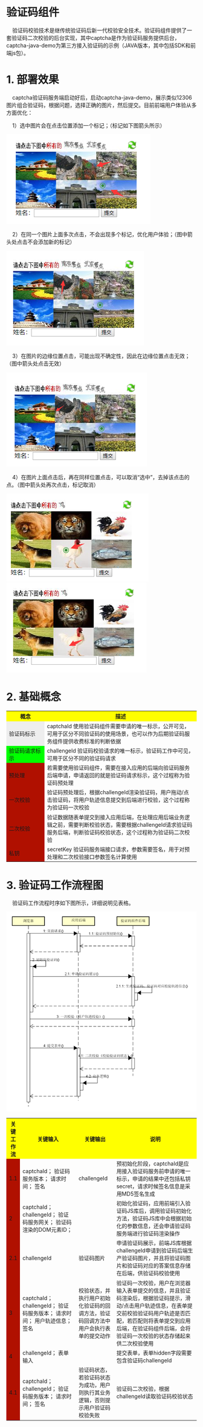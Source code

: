 验证码组件
=================
&nbsp;&nbsp;&nbsp;&nbsp;验证码校验技术是继传统验证码后新一代校验安全技术。验证码组件提供了一套验证码二次校验的后台实现，其中captcha是作为验证码服务提供后台，captcha-java-demo为第三方接入验证码的示例（JAVA版本，其中包括SDK和前端js包）。

# 1. 部署效果

&nbsp;&nbsp;&nbsp;&nbsp;captcha验证码服务端启动好后，启动captcha-java-demo，展示类似12306图片组合验证码，根据问题，选择正确的图片，然后提交。目前前端用户体验从多方面优化：

&nbsp;&nbsp;&nbsp;&nbsp;1）选中图片会在点击位置添加一个标记；（标记如下图箭头所示）

![](static/选中图片.png)

&nbsp;&nbsp;&nbsp;&nbsp;2）在同一个图片上面多次点击，不会出现多个标记，优化用户体验；（图中箭头处点击不会添加新的标记）

![](static/同一张图片重复点击无效.png)

&nbsp;&nbsp;&nbsp;&nbsp;3）在图片的边缘位置点击，可能出现不确定性，因此在边缘位置点击无效；（图中箭头处点击无效）

![](static/边缘位置点击无效.png)

&nbsp;&nbsp;&nbsp;&nbsp;4）在图片上面点击后，再在同样位置点击，可以取消“选中”，去掉该点击的点。（图中箭头处再次点击，标记取消）

![](static/重复点击前.png) &nbsp;&nbsp;&nbsp; ![](static/重复点击后.png)

# 2. 基础概念

<table>
  <tr>
    <th width=20%, bgcolor=yellow >概念</th>
    <th width=80%, bgcolor=yellow>描述</th>
  </tr>
  <tr>
    <td bgcolor=#eeeeee> 验证码标示 </td>
    <td> captchaId
         使用验证码组件需要申请的唯一标示，公开可见，可用于区分不同验证码的使用场景，也可以作为后期验证码服务组件提供收费标准的判断依据
 </td>
  </tr>
  <tr>
    <td bgcolor=#00FF00> 验证码请求标示 </td>
    <td> challengeId
         验证码校验请求的唯一标示，验证码工作中可见，可用于区分不同的验证码请求
 </td>
  </tr>
  <tr>
    <td bgcolor=rgb(0,10,0)> 预处理 </td>
    <td>  若需要使用验证码组件，需要在接入应用的后端向验证码服务后端申请，申请返回的就是验证码请求标示，这个过程称为验证码预处理 </td>
  </tr>
  <tr>
      <td bgcolor=rgb(0,10,0)> 一次校验 </td>
      <td>  验证码预处理后，根据challengeId渲染验证码，用户拖动/点击验证码，将用户轨迹信息提交到后端进行校验，这个过程称为验证码一次校验</td>
    </tr>
 <tr>
      <td bgcolor=rgb(0,10,0)> 二次校验 </td>
      <td> 验证数据随表单提交到接入应用后端，在处理应用后端业务逻辑之前，需要判断校验状态，需要根据challengeId请求验证码服务后端，判断验证码校验状态，这个过程称为验证码二次校验</td>
    </tr>
 <tr>
      <td bgcolor=rgb(0,10,0)> 私钥 </td>
      <td> secretKey
           验证码服务端接口请求，参数需要签名，用于对预处理和二次校验接口参数签名计算使用
</td>
    </tr>
</table>

# 3. 验证码工作流程图

&nbsp;&nbsp;&nbsp;&nbsp;验证码工作流程时序如下图所示，详细说明见表格。

![](static/验证码工作时序.png)

<table>
  <tr>
    <th width=5%, bgcolor=yellow >关键工作流</th>
    <th width=30%, bgcolor=yellow>关键输入</th>
    <th width=20%, bgcolor=yellow>关键输出</th>
    <th width=45%, bgcolor=yellow>说明</th>
  </tr>
  <tr>
    <td bgcolor=rgb(0,10,0)> 1.1 </td>
    <td>captchaId；
        验证码服务版本；
        请求时间；
        签名</td>
    <td>challengeId</td>
    <td>预初始化阶段，captchaId是应用接入验证码服务前申请的唯一标示，申请的结果中还包括私钥secret，请求时候签名信息是采用MD5签名生成</td>
  </tr>
  <tr>
    <td bgcolor=rgb(0,10,0)> 2 </td>
    <td>captchaId；
        challengeId；
        验证码服务网关；
        验证码渲染的DOM元素ID；</td>
    <td></td>
    <td>初始化验证码，应用前端引入验证码JS库后，调用验证码初始化方法，验证码JS库中会根据初始化的参数信息，还会申请验证码服务端进行验证码渲染操作</td>
  </tr>
  <tr>
    <td bgcolor=rgb(0,10,0)> 2.1 </td>
    <td>challengeId</td>
    <td>验证码图片</td>
    <td>申请验证码展示，前端JS库根据challengeId申请到验证码后端生产验证码图片，并且将验证码图片和验证码对应的答案信息存储在后端，供验证码校验使用</td>
  </tr>
  <tr>
    <td bgcolor=rgb(0,10,0)> 3 </td>
    <td>captchaId；
        challengeId；
        验证码服务版本；
        请求时间；
        用户轨迹信息；
        签名</td>
    <td>校验状态，并执行用户初始化验证码的回调方法，验证码回调方法中用户会执行表单的提交动作</td>
    <td>验证码一次校验，用户在浏览器输入表单提交的信息，并且验证码渲染后，根据验证码提示，滑动/点击用户轨迹信息，在表单提交前校验验证码用户轨迹是否匹配，若匹配则将表单提交到应用后端，在验证码组件后端，会将验证码一次校验的状态存储起来供二次校验使用</td>
  </tr>
  <tr>
    <td bgcolor=rgb(0,10,0)> 4 </td>
    <td>challengeId；
        表单输入</td>
    <td></td>
    <td>提交表单，表单hidden字段需要包含验证码challengeId</td>
  </tr>
  <tr>
    <td bgcolor=rgb(0,10,0)> 4.1 </td>
    <td>captchaId；
        challengeId；
        验证码服务版本；
        请求时间；
        签名</td>
    <td>验证码状态，若验证码状态为成功，用户则执行其业务逻辑，否则提示用户验证码校验失败</td>
    <td>验证码二次校验，根据challengeId读取验证码校验状态</td>
  </tr>
</table>


